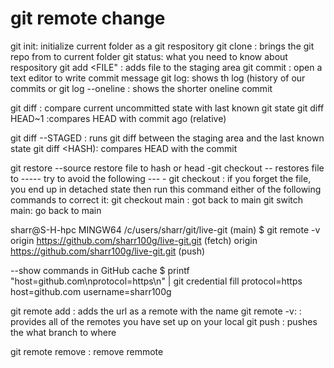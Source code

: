 # git remote change
git init: initialize current folder as a git respository
git clone <URL>: brings the git repo from <URL> to current folder
git status:  what you need to know about respository
git add <FILE"  : adds file to the staging area
git commit :  open a text editor to write commit message
git log: shows th log (history of our commits
  or git log --oneline : shows the shorter oneline commit


git  diff : compare current uncommitted state with last known git state
git diff HEAD~1 :compares HEAD with commit <number> ago (relative)

git diff --STAGED : runs git diff between the staging area and the last known state
git diff <HASH): compares HEAD with the commit <HASH>

git restore --source <hash> <file> restore file to hash or head
   -git checkout <hash or head> <file> -- restores file to <hash or head>
     ----- try to avoid the following ---
     - git checkout <hash or head>: if you forget the file, you end up in detached state
        then run this command either of the following commands to correct it:
        git checkout main : got back to main
        git switch main: go back to main

sharr@S-H-hpc MINGW64 /c/users/sharr/git/live-git (main)
$ git remote -v
origin  https://github.com/sharr100g/live-git.git (fetch)
origin  https://github.com/sharr100g/live-git.git (push)

--show commands in GitHub cache
$ printf "host=github.com\nprotocol=https\n" | git credential  fill
protocol=https
host=github.com
username=sharr100g


git remote add <name> <url> : adds the url as a remote with the name
git remote -v: : provides all of the remotes you have set up on your local
git push <where> <what> : pushes the what branch to where

git remote remove <name> : remove remmote
